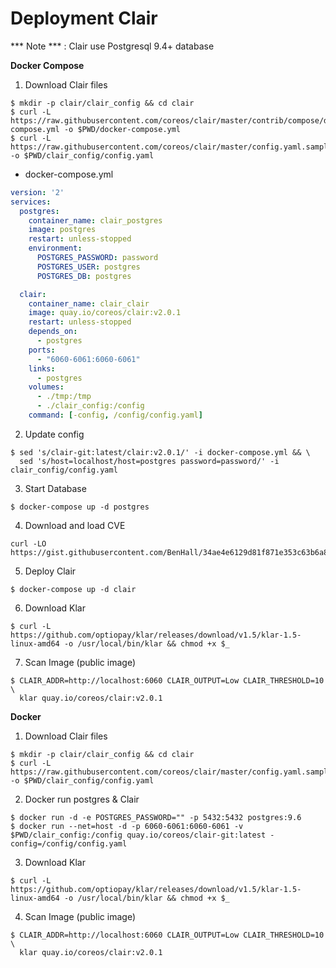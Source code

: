 # Deployment Clair

*** Note *** : Clair use Postgresql 9.4+ database



**Docker Compose**

1) Download Clair files

```
$ mkdir -p clair/clair_config && cd clair
$ curl -L https://raw.githubusercontent.com/coreos/clair/master/contrib/compose/docker-compose.yml -o $PWD/docker-compose.yml
$ curl -L https://raw.githubusercontent.com/coreos/clair/master/config.yaml.sample -o $PWD/clair_config/config.yaml
```

- docker-compose.yml

```yml
version: '2'
services:
  postgres:
    container_name: clair_postgres
    image: postgres
    restart: unless-stopped
    environment:
      POSTGRES_PASSWORD: password
      POSTGRES_USER: postgres
      POSTGRES_DB: postgres

  clair:
    container_name: clair_clair
    image: quay.io/coreos/clair:v2.0.1
    restart: unless-stopped
    depends_on:
      - postgres
    ports:
      - "6060-6061:6060-6061"
    links:
      - postgres
    volumes:
      - ./tmp:/tmp
      - ./clair_config:/config
    command: [-config, /config/config.yaml]
```

2) Update config

```
$ sed 's/clair-git:latest/clair:v2.0.1/' -i docker-compose.yml && \
  sed 's/host=localhost/host=postgres password=password/' -i clair_config/config.yaml
```

3) Start Database

```
$ docker-compose up -d postgres
```

4) Download and load CVE

```
curl -LO https://gist.githubusercontent.com/BenHall/34ae4e6129d81f871e353c63b6a869a7/raw/5818fba954b0b00352d07771fabab6b9daba5510/clair.sql
```

5) Deploy Clair

```
$ docker-compose up -d clair
```

6) Download Klar

```
$ curl -L https://github.com/optiopay/klar/releases/download/v1.5/klar-1.5-linux-amd64 -o /usr/local/bin/klar && chmod +x $_
```

7) Scan Image (public image)

```
$ CLAIR_ADDR=http://localhost:6060 CLAIR_OUTPUT=Low CLAIR_THRESHOLD=10 \
  klar quay.io/coreos/clair:v2.0.1
```



**Docker**

1) Download Clair files

```
$ mkdir -p clair/clair_config && cd clair
$ curl -L https://raw.githubusercontent.com/coreos/clair/master/config.yaml.sample -o $PWD/clair_config/config.yaml
```

2) Docker run postgres & Clair

```
$ docker run -d -e POSTGRES_PASSWORD="" -p 5432:5432 postgres:9.6
$ docker run --net=host -d -p 6060-6061:6060-6061 -v $PWD/clair_config:/config quay.io/coreos/clair-git:latest -config=/config/config.yaml
```

3) Download Klar

```
$ curl -L https://github.com/optiopay/klar/releases/download/v1.5/klar-1.5-linux-amd64 -o /usr/local/bin/klar && chmod +x $_
```

4) Scan Image (public image)

```
$ CLAIR_ADDR=http://localhost:6060 CLAIR_OUTPUT=Low CLAIR_THRESHOLD=10 \
  klar quay.io/coreos/clair:v2.0.1
```

